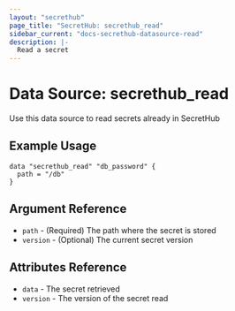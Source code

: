 ```yaml
---
layout: "secrethub"
page_title: "SecretHub: secrethub_read"
sidebar_current: "docs-secrethub-datasource-read"
description: |-
  Read a secret
---
```


# Data Source: secrethub_read

Use this data source to read secrets already in SecretHub

## Example Usage

```hcl
data "secrethub_read" "db_password" {
  path = "/db"
}
```

## Argument Reference

* `path` - (Required) The path where the secret is stored
* `version` - (Optional) The current secret version

## Attributes Reference

* `data` - The secret retrieved
* `version` - The version of the secret read